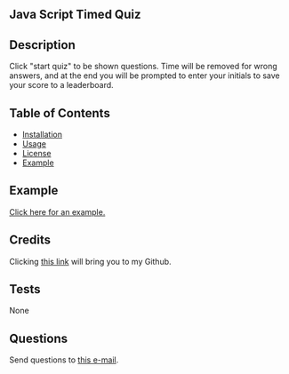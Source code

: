 ## Java Script Timed Quiz 
## Description

Click "start quiz" to be shown questions. Time will be removed for wrong answers, and at the end you will be prompted to enter your initials to save your score to a leaderboard. 

## Table of Contents
 

- [Installation](#installation)
- [Usage](#usage)
- [License](#license)
- [Example](#example)

## Example

[Click here for an example.](https://photos.app.goo.gl/QAW7R88y9HMsYQTB6)

## Credits

Clicking [this link](https://github.com/zeebigbadkitty/JavaScript-Quiz-Timed-) will bring you to my Github.

## Tests

None
 
## Questions

Send questions to [this e-mail](candice.radam@gmail.com).
